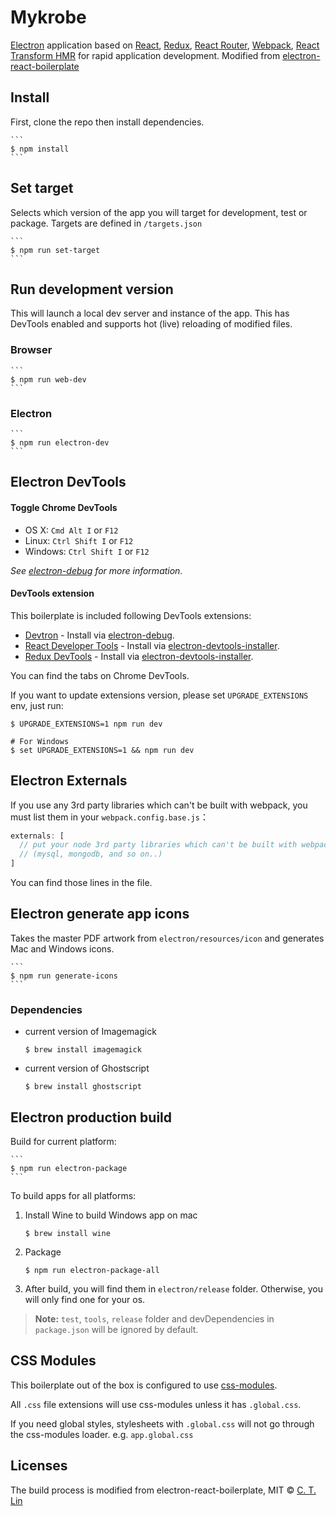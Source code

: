 # Mykrobe

[Electron](http://electron.atom.io/) application based on [React](https://facebook.github.io/react/), [Redux](https://github.com/reactjs/redux), [React Router](https://github.com/reactjs/react-router), [Webpack](http://webpack.github.io/docs/), [React Transform HMR](https://github.com/gaearon/react-transform-hmr) for rapid application development. Modified from [electron-react-boilerplate](https://github.com/chentsulin/electron-react-boilerplate)

## Install

First, clone the repo then install dependencies.

	```
	$ npm install
	```

## Set target

Selects which version of the app you will target for development, test or package. Targets are defined in `/targets.json`

	```
	$ npm run set-target
	```

## Run development version

This will launch a local dev server and instance of the app. This has DevTools enabled and supports hot (live) reloading of modified files.

### Browser

	```
	$ npm run web-dev
	```
	
### Electron

	```
	$ npm run electron-dev
	```

## Electron DevTools

#### Toggle Chrome DevTools

- OS X: `Cmd Alt I` or `F12`
- Linux: `Ctrl Shift I` or `F12`
- Windows: `Ctrl Shift I` or `F12`

*See [electron-debug](https://github.com/sindresorhus/electron-debug) for more information.*

#### DevTools extension

This boilerplate is included following DevTools extensions:

* [Devtron](https://github.com/electron/devtron) - Install via [electron-debug](https://github.com/sindresorhus/electron-debug).
* [React Developer Tools](https://github.com/facebook/react-devtools) - Install via [electron-devtools-installer](https://github.com/GPMDP/electron-devtools-installer).
* [Redux DevTools](https://github.com/zalmoxisus/redux-devtools-extension) - Install via [electron-devtools-installer](https://github.com/GPMDP/electron-devtools-installer).

You can find the tabs on Chrome DevTools.

If you want to update extensions version, please set `UPGRADE_EXTENSIONS` env, just run:

```
$ UPGRADE_EXTENSIONS=1 npm run dev

# For Windows
$ set UPGRADE_EXTENSIONS=1 && npm run dev
```

## Electron Externals

If you use any 3rd party libraries which can't be built with webpack, you must list them in your `webpack.config.base.js`：

```javascript
externals: [
  // put your node 3rd party libraries which can't be built with webpack here
  // (mysql, mongodb, and so on..)
]
```

You can find those lines in the file.


## Electron generate app icons

Takes the master PDF artwork from `electron/resources/icon` and generates Mac and Windows icons.

	```
	$ npm run generate-icons
	```

### Dependencies

* current version of Imagemagick

	```
	$ brew install imagemagick
	```

* current version of Ghostscript

	```
	$ brew install ghostscript
	```

## Electron production build

Build for current platform:

	```
	$ npm run electron-package
	```

To build apps for all platforms:

1. Install Wine to build Windows app on mac

	```
	$ brew install wine
	```

2. Package

	```
	$ npm run electron-package-all
	```

3. After build, you will find them in `electron/release` folder. Otherwise, you will only find one for your os.

> **Note:** `test`, `tools`, `release` folder and devDependencies in `package.json` will be ignored by default.


## CSS Modules

This boilerplate out of the box is configured to use [css-modules](https://github.com/css-modules/css-modules).

All `.css` file extensions will use css-modules unless it has `.global.css`.

If you need global styles, stylesheets with `.global.css` will not go through the
css-modules loader. e.g. `app.global.css`


## Licenses

The build process is modified from electron-react-boilerplate, MIT © [C. T. Lin](https://github.com/chentsulin)
